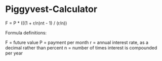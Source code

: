 # Piggyvest-Calculator

F = P * (((1 + r/n)nt - 1) / (r/n))

Formula definitions:

F = future value
P = payment per month
r = annual interest rate, as a decimal rather than percent 
n = number of times interest is compounded per year

